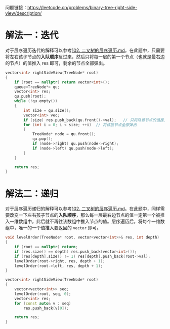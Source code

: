 问题链接：https://leetcode.cn/problems/binary-tree-right-side-view/description/

# 解法一：迭代

对于层序遍历迭代的解释可以参考[102. 二叉树的层序遍历.md](https://github.com/SakuraMayAi/LintCode/blob/main/Binary%20Tree/102.%20%E4%BA%8C%E5%8F%89%E6%A0%91%E7%9A%84%E5%B1%82%E5%BA%8F%E9%81%8D%E5%8E%86.md)。在此题中，只需要将左右孩子节点的**入队顺序**反过来，然后只将每一层的第一个节点（也就是最右边的节点）的值推入 res 即可，剩余的节点全部弹出。

```cpp
vector<int> rightSideView(TreeNode* root)
{
    if (root == nullptr) return vector<int>();
    queue<TreeNode*> qu;
    vector<int> res;
    qu.push(root);
    while (!qu.empty())
    {
        int size = qu.size();
        vector<int> vec;
        if (size) res.push_back(qu.front()->val);   // 只将队首节点的值推入 res
        for (int i = 0; i < size; ++i)  // 将该层节点全部弹出
        {
            TreeNode* node = qu.front();
            qu.pop();
            if (node->right) qu.push(node->right);
            if (node->left) qu.push(node->left);
        }
    }

    return res;
}
```

# 解法二：递归

对于层序遍历递归的解释可以参考[102. 二叉树的层序遍历.md](https://github.com/SakuraMayAi/LintCode/blob/main/Binary%20Tree/102.%20%E4%BA%8C%E5%8F%89%E6%A0%91%E7%9A%84%E5%B1%82%E5%BA%8F%E9%81%8D%E5%8E%86.md)。在此题中，同样需要改变一下左右孩子节点的**入队顺序**，那么每一层最右边节点的值一定第一个被推入一维数组中，此后就不再往该数组中推入节点的值。层序遍历后，将每个一维数组中，唯一的一个值推入要返回的 `vector` 即可。

```cpp
void levelOrder(TreeNode* root, vector<vector<int>>& res, int depth)
{
    if (root == nullptr) return;
    if (res.size() == depth) res.push_back(vector<int>());
    if (res[depth].size() != 1) res[depth].push_back(root->val);
    levelOrder(root->right, res, depth + 1);
    levelOrder(root->left, res, depth + 1);
}

vector<int> rightSideView(TreeNode* root)
{
    vector<vector<int>> seq;
    levelOrder(root, seq, 0);
    vector<int> res;
    for (const auto& v : seq)
        res.push_back(v[0]);

    return res;
}
```
